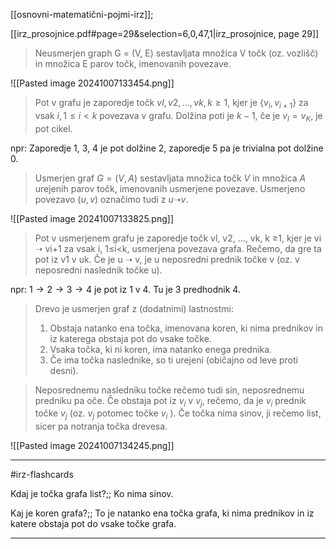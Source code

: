 [[osnovni-matematični-pojmi-irz]];

[[irz_prosojnice.pdf#page=29&selection=6,0,47,1|irz_prosojnice, page 29]]

> Neusmerjen graph G = (V, E) sestavljata množica V točk (oz. vozlišč) in množica E parov točk, imenovanih povezave.

![[Pasted image 20241007133454.png]]

> Pot v grafu je zaporedje točk $vl, v2, …, vk, k ≥1$, kjer je $\{v_i,v_{i+1}\}$ za vsak $i, 1≤ i < k$ povezava v grafu. Dolžina poti je $k -1$, če je $v_l = v_K$, je pot cikel.

npr: Zaporedje 1, 3, 4 je pot dolžine 2, zaporedje 5 pa je trivialna pot dolžine 0.

> Usmerjen graf $G = (V, A)$ sestavljata množica točk $V$ in množica $A$ urejenih parov točk, imenovanih usmerjene povezave. Usmerjeno povezavo $(u,v)$ označimo tudi z $u ➝ v$.

![[Pasted image 20241007133825.png]]

> Pot v usmerjenem grafu je zaporedje točk vl, v2, …, vk, k ≥1, kjer je vi ➝ vi+1 za vsak i, 1≤i<k, usmerjena povezava grafa. Rečemo, da gre ta pot iz v1 v uk. Če je u ➝ v, je u neposredni prednik točke v (oz. v neposredni naslednik točke u).

npr: $1 \rightarrow 2 \rightarrow 3 \rightarrow 4$ je pot iz $1$ v $4$. Tu je $3$ predhodnik $4$.

> Drevo je usmerjen graf z (dodatnimi) lastnostmi:
> 	1) Obstaja natanko ena točka, imenovana koren, ki nima prednikov in iz katerega obstaja pot do vsake točke. 
> 	2) Vsaka točka, ki ni koren, ima natanko enega prednika. 
> 	3) Če ima točka naslednike, so ti urejeni (običajno od leve proti desni).

> Neposrednemu nasledniku točke rečemo tudi sin, neposrednemu predniku pa oče. Če obstaja pot iz $v_i$ v $v_j$, rečemo, da je $v_i$ prednik točke $v_j$ (oz. $v_j$ potomec točke $v_i$ ). Če točka nima sinov, ji rečemo list, sicer pa notranja točka drevesa.

![[Pasted image 20241007134245.png]]

---

#irz-flashcards 

Kdaj je točka grafa list?;; Ko nima sinov.
<!--SR:!2024-11-03,15,290-->
Kaj je koren grafa?;; To je natanko ena točka grafa, ki nima prednikov in iz katere obstaja pot do vsake točke grafa.
<!--SR:!2024-10-23,8,250-->

---

